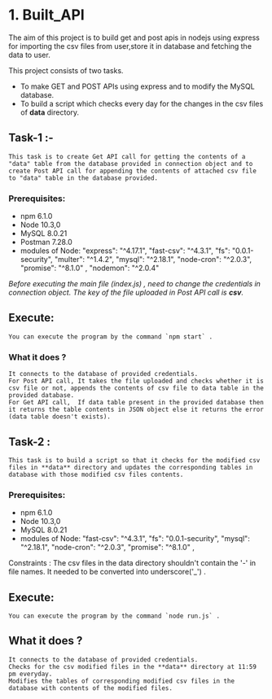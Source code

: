 # 1. Built_API
The aim of this project is to build get and post apis in nodejs using express for importing the csv files from user,store it in database and fetching the data to user.

This project consists of two tasks.

* To make GET and POST APIs using express and to modify the MySQL database.
* To build a script which checks every day for the changes in the csv files of **data** directory.

## Task-1 :-

    This task is to create Get API call for getting the contents of a "data" table from the database provided in connection object and to create Post API call for appending the contents of attached csv file to "data" table in the database provided.

### Prerequisites:

* npm       6.1.0
* Node      10.3,0
* MySQL     8.0.21
* Postman  7.28.0
* modules of Node:
    "express": "^4.17.1",
    "fast-csv": "^4.3.1",
    "fs": "0.0.1-security",
    "multer": "^1.4.2",
    "mysql": "^2.18.1",
    "node-cron": "^2.0.3",
    "promise": "^8.1.0" ,
    "nodemon": "^2.0.4"




_Before executing the main file (index.js) , need to change the credentials in connection object._
_The key of the file uploaded in Post API call is **csv**._

## Execute:
    
    You can execute the program by the command `npm start` .

### What it does ?

    It connects to the database of provided credentials.
    For Post API call, It takes the file uploaded and checks whether it is csv file or not, appends the contents of csv file to data table in the provided database.
    For Get API call,  If data table present in the provided database then it returns the table contents in JSON object else it returns the error (data table doesn't exists).


## Task-2 :

    This task is to build a script so that it checks for the modified csv files in **data** directory and updates the corresponding tables in database with those modified csv files contents. 


### Prerequisites:

* npm       6.1.0
* Node      10.3,0
* MySQL     8.0.21
* modules of Node:
    "fast-csv": "^4.3.1",
    "fs": "0.0.1-security",
    "mysql": "^2.18.1",
    "node-cron": "^2.0.3",
    "promise": "^8.1.0" ,


Constraints : The csv files in the data directory shouldn't contain the '-' in file names. It needed to be converted into underscore('_') .

## Execute:
    
    You can execute the program by the command `node run.js` .

## What it does ?

    It connects to the database of provided credentials.
    Checks for the csv modified files in the **data** directory at 11:59 pm everyday.
    Modifies the tables of corresponding modified csv files in the database with contents of the modified files.


